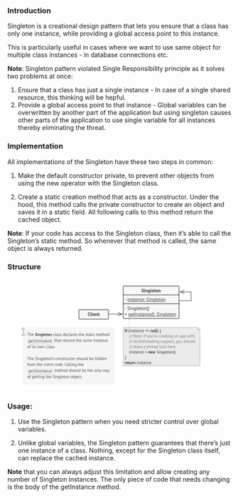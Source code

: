 ### Introduction

Singleton is a creational design pattern that lets you ensure that a class has only one instance, while providing a global access point to this instance.

This is particularly useful in cases where we want to use same object for multiple class instances - in database connections etc.

**Note**: Singleton pattern violated Single Responsibility principle as it solves two problems at once:

1. Ensure that a class has just a single instance - In case of a single shared resource, this thinking will be hepful. 
2. Provide a global access point to that instance - Global variables can be overwritten by another part of the application but using singleton causes other parts of the application to use single variable for all instances thereby eliminating the threat.


### Implementation

All implementations of the Singleton have these two steps in common:

1. Make the default constructor private, to prevent other objects from using the new operator with the Singleton class.

2. Create a static creation method that acts as a constructor. Under the hood, this method calls the private constructor to create an object and saves it in a static field. All following calls to this method return the cached object.

**Note**: If your code has access to the Singleton class, then it’s able to call the Singleton’s static method. So whenever that method is called, the same object is always returned.

### Structure

![Structure](../../../assets/singleton/image.png)


### Usage:

1. Use the Singleton pattern when you need stricter control over global variables.

2. Unlike global variables, the Singleton pattern guarantees that there’s just one instance of a class. Nothing, except for the Singleton class itself, can replace the cached instance.

**Note** that you can always adjust this limitation and allow creating any number of Singleton instances. The only piece of code that needs changing is the body of the getInstance method.

